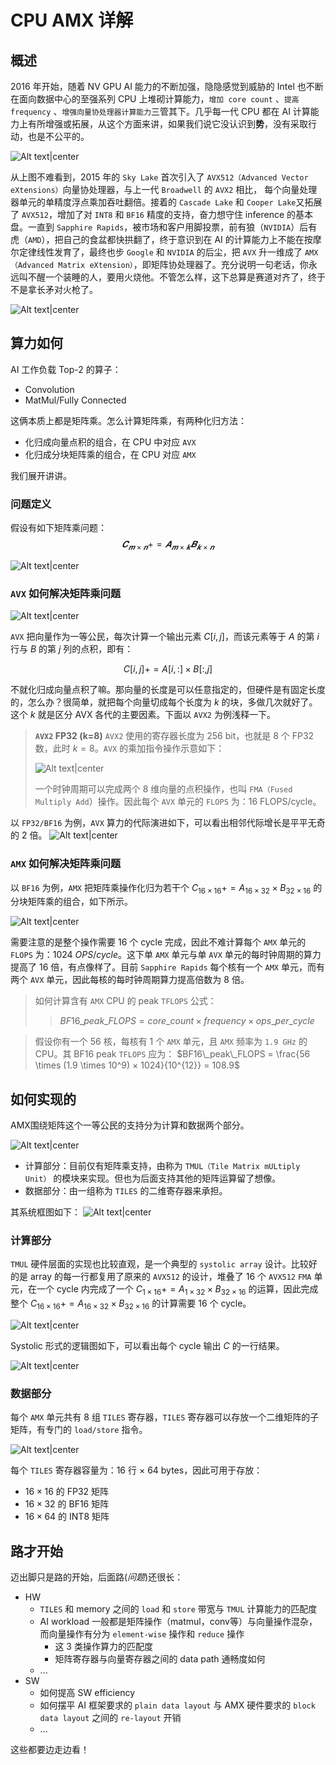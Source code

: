 # CPU AMX 详解

## 概述
2016 年开始，随着 NV GPU AI 能力的不断加强，隐隐感觉到威胁的 Intel 也不断在面向数据中心的至强系列 CPU 上堆砌计算能力，`增加 core count` 、`提高 frequency` 、`增强向量协处理器计算能力`三管其下。几乎每一代 CPU 都在 AI 计算能力上有所增强或拓展，从这个方面来讲，如果我们说它没认识到**势**，没有采取行动，也是不公平的。

![Alt text|center](assets/amx/image-1.png)

从上图不难看到，2015 年的 `Sky Lake` 首次引入了 `AVX512（Advanced Vector eXtensions）`向量协处理器，与上一代 `Broadwell` 的 `AVX2` 相比， 每个向量处理器单元的单精度浮点乘加吞吐翻倍。接着的 `Cascade Lake` 和 `Cooper Lake`又拓展了 `AVX512`，增加了对 `INT8` 和 `BF16` 精度的支持，奋力想守住 inference 的基本盘。一直到 `Sapphire Rapids`，被市场和客户用脚投票，前有狼（`NVIDIA`）后有虎（`AMD`），把自己的食盆都快拱翻了，终于意识到在 AI 的计算能力上不能在按摩尔定律线性发育了，最终也步 `Google` 和 `NVIDIA` 的后尘，把 `AVX` 升一维成了 `AMX（Advanced Matrix eXtension）`，即矩阵协处理器了。充分说明一句老话，你永远叫不醒一个装睡的人，要用火烧他。不管怎么样，这下总算是赛道对齐了，终于不是拿长矛对火枪了。

![Alt text|center](assets/amx/image-2.png)

## 算力如何
AI 工作负载 Top-2 的算子：
- Convolution
- MatMul/Fully Connected 

这俩本质上都是矩阵乘。怎么计算矩阵乘，有两种化归方法：
- 化归成向量点积的组合，在 CPU 中对应 `AVX`
- 化归成分块矩阵乘的组合，在 CPU 对应 `AMX`

我们展开讲讲。

### 问题定义
假设有如下矩阵乘问题：
$$𝑪_{𝒎 \times 𝒏} += 𝑨_{𝒎×𝒌} 𝑩_{𝒌×𝒏}$$

![Alt text|center](assets/amx/image-3.png)

### `AVX` 如何解决矩阵乘问题

![Alt text|center](assets/amx/image-4.png)

`AVX` 把向量作为一等公民，每次计算一个输出元素 $C[i, j]$，而该元素等于 $A$ 的第 $i$ 行与 $B$ 的第 $j$ 列的点积，即有：

$$C[i, j] += A[i, :] \times B[:, j]$$

不就化归成向量点积了嘛。那向量的长度是可以任意指定的，但硬件是有固定长度的，怎么办？很简单，就把每个向量切成每个长度为 $k$ 的块，多做几次就好了。这个 $k$ 就是区分 AVX 各代的主要因素。下面以 `AVX2` 为例浅释一下。
> **`AVX2` FP32 (k=8)**
> `AVX2` 使用的寄存器长度为 256 bit，也就是 8 个 FP32 数，此时 $k=8$。`AVX` 的乘加指令操作示意如下：
> 
> ![Alt text|center](assets/amx/image-5.png)
> 
> 一个时钟周期可以完成两个 8 维向量的点积操作，也叫 `FMA（Fused Multiply Add`）操作。因此每个 `AVX` 单元的 `FLOPS` 为：16 FLOPS/cycle。

以 `FP32/BF16` 为例，`AVX` 算力的代际演进如下，可以看出相邻代际增长是平平无奇的 2 倍。
![Alt text|center](assets/amx/image-6.png)

### `AMX` 如何解决矩阵乘问题

以 `BF16` 为例，`AMX` 把矩阵乘操作化归为若干个 $C_{16 \times 16} += A_{16 \times 32} \times B_{32\times16}$ 的分块矩阵乘的组合，如下所示。

![Alt text|center](assets/amx/image-7.png)

需要注意的是整个操作需要 16 个 cycle 完成，因此不难计算每个 `AMX` 单元的 `FLOPS` 为：$1024\ OPS/cycle$。这下单 `AMX` 单元与单 `AVX` 单元的每时钟周期的算力提高了 16 倍，有点像样了。目前 `Sapphire Rapids` 每个核有一个 `AMX` 单元，而有两个 `AVX` 单元，因此每核的每时钟周期算力提高倍数为 8 倍。

> 如何计算含有 `AMX` CPU 的 peak `TFLOPS`
> 公式：
>> $BF16\_peak\_FLOPS = core\_count \times frequency \times ops\_per\_cycle$

> 假设你有一个 56 核，每核有 1 个 `AMX` 单元，且 `AMX` 频率为 `1.9 GHz` 的 CPU。其 BF16 peak `TFLOPS` 应为：
> $BF16\_peak\_FLOPS = \frac{56 \times (1.9 \times 10^9) × 1024}{10^{12}} = 108.9$

## 如何实现的
AMX围绕矩阵这个一等公民的支持分为计算和数据两个部分。

![Alt text|center](assets/amx/image-8.png)

- 计算部分：目前仅有矩阵乘支持，由称为 `TMUL（Tile Matrix mULtiply Unit）` 的模块来实现。但也为后面支持其他的矩阵运算留了想像。
- 数据部分：由一组称为 `TILES` 的二维寄存器来承担。

其系统框图如下：
![Alt text|center](assets/amx/image-9.png)

### 计算部分
`TMUL` 硬件层面的实现也比较直观，是一个典型的 `systolic array` 设计。比较好的是 array 的每一行都复用了原来的 `AVX512` 的设计，堆叠了 16 个 `AVX512` `FMA` 单元，在一个 cycle 内完成了一个 $C_{1 \times 16} += A_{1 \times 32} \times B_{32\times16}$ 的运算，因此完成整个 $C_{16 \times 16} += A_{16 \times 32} \times B_{32\times16}$ 的计算需要 16 个 cycle。

![Alt text|center](assets/amx/image-10.png)

Systolic 形式的逻辑图如下，可以看出每个 cycle 输出 $C$ 的一行结果。

![Alt text|center](assets/amx/image-11.png)

### 数据部分
每个 `AMX` 单元共有 8 组 `TILES` 寄存器，`TILES` 寄存器可以存放一个二维矩阵的子矩阵，有专门的 `load/store` 指令。

![Alt text|center](assets/amx/image-12.png)

每个 `TILES` 寄存器容量为：16 行 $\times$ 64 bytes，因此可用于存放：
- $16 \times 16$ 的 FP32 矩阵
- $16 \times 32$ 的 BF16 矩阵
- $16 \times 64$ 的 INT8 矩阵 

## 路才开始

迈出脚只是路的开始，后面路(*问题*)还很长：
- HW
	- `TILES` 和 memory 之间的 `load` 和 `store` 带宽与 `TMUL` 计算能力的匹配度
	- AI workload 一般都是矩阵操作（matmul，conv等）与向量操作混杂，而向量操作有分为 `element-wise` 操作和 `reduce` 操作
		- 这 3 类操作算力的匹配度
		- 矩阵寄存器与向量寄存器之间的 data path 通畅度如何
	- ...
- SW
	- 如何提高 SW efficiency
	- 如何摆平 AI 框架要求的 `plain data layout` 与 AMX 硬件要求的 `block data layout` 之间的 `re-layout` 开销
	- ...

这些都要边走边看！